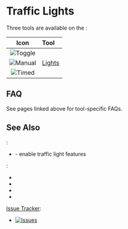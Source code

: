 # Traffic Lights

Three tools are available on the [](Toolbar.md):

|            Icon            | Tool                                |
|:--------------------------:|:------------------------------------|
| ![Toggle](btnToggleTL.png) | [](Toggle-Traffic-Lights.md)        |
| ![Manual](btnManualTL.png) | [ Lights](Manual-Traffic-Lights.md) |
|  ![Timed](btnTimedTL.png)  | [](Timed-Traffic-Lights.md)         |

## FAQ

See pages linked above for tool-specific FAQs.

## See Also

[](Settings.md):

* [](Maintenance.md) - enable traffic light features

[](Toolbar.md):

* [](Junction-Restrictions.md)
* [](Lane-Arrows.md)
* [](Lane-Connectors.md)
* [](Priority-Signs.md)

[Issue Tracker](https://github.com/CitiesSkylinesMods/TMPE/issues):

* <a href="https://github.com/CitiesSkylinesMods/TMPE/labels/TRAFFIC LIGHTS">
  <img alt="Issues" src="https://img.shields.io/github/issues/CitiesSkylinesMods/TMPE/TRAFFIC LIGHTS?label=TRAFFIC LIGHTS%26logo=github" />
  </a>
